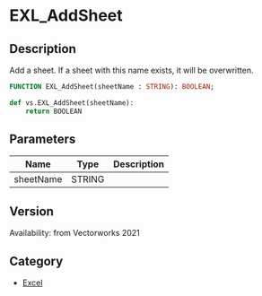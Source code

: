 # EXL_AddSheet

## Description
Add a sheet. If a sheet with this name exists, it will be overwritten.

```pascal
FUNCTION EXL_AddSheet(sheetName : STRING): BOOLEAN;
```

```python
def vs.EXL_AddSheet(sheetName):
    return BOOLEAN
```

## Parameters
|Name|Type|Description|
|---|---|---|
|sheetName|STRING|   |

## Version
Availability: from Vectorworks 2021

## Category
* [Excel](../Categories/Excel.md)
